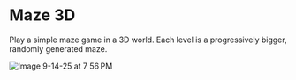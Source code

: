 # Maze 3D

Play a simple maze game in a 3D world. Each level is a progressively bigger, randomly generated maze.

![Image 9-14-25 at 7 56 PM](https://github.com/user-attachments/assets/dafe28c0-1f36-4331-995a-6b98117dbb95)

